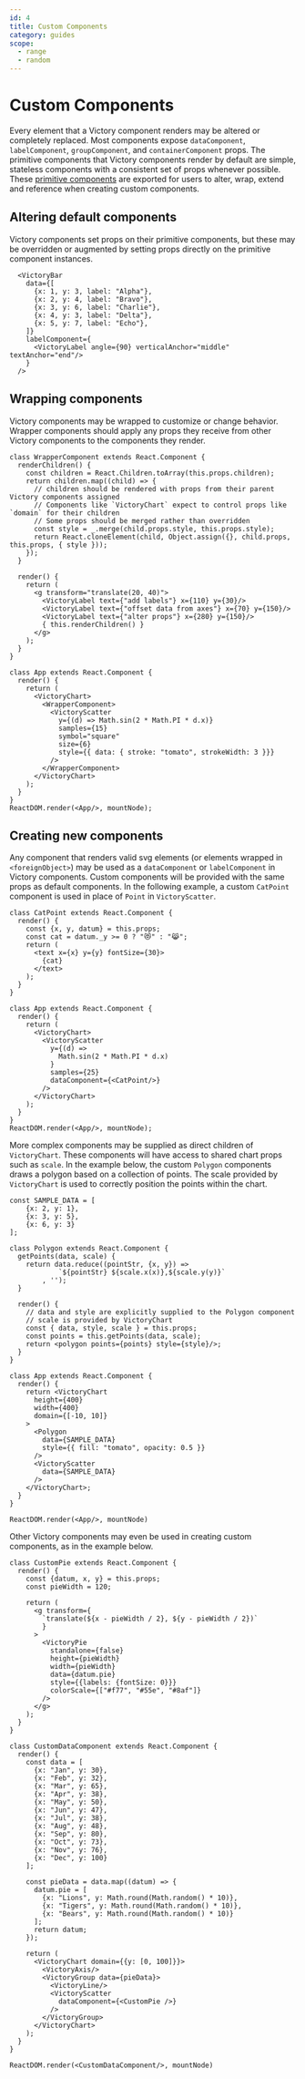 ```yaml
---
id: 4
title: Custom Components
category: guides
scope:
  - range
  - random
---
```

# Custom Components

Every element that a Victory component renders may be altered or completely replaced. Most components expose `dataComponent`, `labelComponent`, `groupComponent`, and `containerComponent` props. The primitive components that Victory components render by default are simple, stateless components with a consistent set of props whenever possible. These [primitive components][] are exported for users to alter, wrap, extend and reference when creating custom components.

## Altering default components

Victory components set props on their primitive components, but these may be overridden or augmented by setting props directly on the primitive component instances.

```playground
  <VictoryBar
    data={[
      {x: 1, y: 3, label: "Alpha"},
      {x: 2, y: 4, label: "Bravo"},
      {x: 3, y: 6, label: "Charlie"},
      {x: 4, y: 3, label: "Delta"},
      {x: 5, y: 7, label: "Echo"},
    ]}
    labelComponent={
      <VictoryLabel angle={90} verticalAnchor="middle" textAnchor="end"/>
    }
  />
```

## Wrapping components

Victory components may be wrapped to customize or change behavior. Wrapper components should apply any props they receive from other Victory components to the components they render.

```playground_norender
class WrapperComponent extends React.Component {
  renderChildren() {
    const children = React.Children.toArray(this.props.children);
    return children.map((child) => {
      // children should be rendered with props from their parent Victory components assigned
      // Components like `VictoryChart` expect to control props like `domain` for their children
      // Some props should be merged rather than overridden
      const style = _.merge(child.props.style, this.props.style);
      return React.cloneElement(child, Object.assign({}, child.props, this.props, { style }));
    });
  }

  render() {
    return (
      <g transform="translate(20, 40)">
        <VictoryLabel text={"add labels"} x={110} y={30}/>
        <VictoryLabel text={"offset data from axes"} x={70} y={150}/>
        <VictoryLabel text={"alter props"} x={280} y={150}/>
        { this.renderChildren() }
      </g>
    );
  }
}

class App extends React.Component {
  render() {
    return (
      <VictoryChart>
        <WrapperComponent>
          <VictoryScatter
            y={(d) => Math.sin(2 * Math.PI * d.x)}
            samples={15}
            symbol="square"
            size={6}
            style={{ data: { stroke: "tomato", strokeWidth: 3 }}}
          />
        </WrapperComponent>
      </VictoryChart>
    );
  }
}
ReactDOM.render(<App/>, mountNode);
```


## Creating new components

Any component that renders valid svg elements (or elements wrapped in `<foreignObject>`) may be used as a `dataComponent` or `labelComponent` in Victory components. Custom components will be provided with the same props as default components. In the following example, a custom `CatPoint` component is used in place of `Point` in `VictoryScatter`.


```playground_norender
class CatPoint extends React.Component {
  render() {
    const {x, y, datum} = this.props;
    const cat = datum._y >= 0 ? "😻" : "😹";
    return (
      <text x={x} y={y} fontSize={30}>
        {cat}
      </text>
    );
  }
}

class App extends React.Component {
  render() {
    return (
      <VictoryChart>
        <VictoryScatter
          y={(d) =>
            Math.sin(2 * Math.PI * d.x)
          }
          samples={25}
          dataComponent={<CatPoint/>}
        />
      </VictoryChart>
    );
  }
}
ReactDOM.render(<App/>, mountNode);
```

More complex components may be supplied as direct children of `VictoryChart`. These components will have access to shared chart props such as `scale`. In the example below, the custom `Polygon` components draws a polygon based on a collection of points. The scale provided by `VictoryChart` is used to correctly position the points within the chart.

```playground_norender
const SAMPLE_DATA = [
	{x: 2, y: 1},
	{x: 3, y: 5},
	{x: 6, y: 3}
];

class Polygon extends React.Component {
  getPoints(data, scale) {
    return data.reduce((pointStr, {x, y}) =>
			`${pointStr} ${scale.x(x)},${scale.y(y)}`
		, '');
  }

  render() {
    // data and style are explicitly supplied to the Polygon component
    // scale is provided by VictoryChart
    const { data, style, scale } = this.props;
    const points = this.getPoints(data, scale);
    return <polygon points={points} style={style}/>;
  }
}

class App extends React.Component {
  render() {
    return <VictoryChart
      height={400}
      width={400}
      domain={[-10, 10]}
    >
      <Polygon
        data={SAMPLE_DATA}
        style={{ fill: "tomato", opacity: 0.5 }}
      />
      <VictoryScatter
        data={SAMPLE_DATA}
      />
    </VictoryChart>;
  }
}

ReactDOM.render(<App/>, mountNode)
```

Other Victory components may even be used in creating custom components, as in the example below.


```playground_norender
class CustomPie extends React.Component {
  render() {
    const {datum, x, y} = this.props;
    const pieWidth = 120;

    return (
      <g transform={
        `translate(${x - pieWidth / 2}, ${y - pieWidth / 2})`
        }
      >
        <VictoryPie
          standalone={false}
          height={pieWidth}
          width={pieWidth}
          data={datum.pie}
          style={{labels: {fontSize: 0}}}
          colorScale={["#f77", "#55e", "#8af"]}
        />
      </g>
    );
  }
}

class CustomDataComponent extends React.Component {
  render() {
    const data = [
      {x: "Jan", y: 30},
      {x: "Feb", y: 32},
      {x: "Mar", y: 65},
      {x: "Apr", y: 38},
      {x: "May", y: 50},
      {x: "Jun", y: 47},
      {x: "Jul", y: 38},
      {x: "Aug", y: 48},
      {x: "Sep", y: 80},
      {x: "Oct", y: 73},
      {x: "Nov", y: 76},
      {x: "Dec", y: 100}
    ];

    const pieData = data.map((datum) => {
      datum.pie = [
        {x: "Lions", y: Math.round(Math.random() * 10)},
        {x: "Tigers", y: Math.round(Math.random() * 10)},
        {x: "Bears", y: Math.round(Math.random() * 10)}
      ];
      return datum;
    });

    return (
      <VictoryChart domain={{y: [0, 100]}}>
        <VictoryAxis/>
        <VictoryGroup data={pieData}>
          <VictoryLine/>
          <VictoryScatter
            dataComponent={<CustomPie />}
          />
        </VictoryGroup>
      </VictoryChart>
    );
  }
}

ReactDOM.render(<CustomDataComponent/>, mountNode)
```

[primitive components]: https://formidable.com/open-source/victory/docs/victory-primitives
